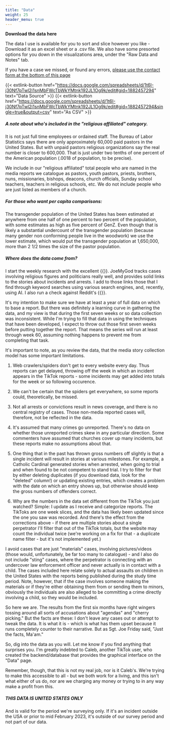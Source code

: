 ```yaml
---
title: "Data"
weight: 25
header_menu: true
---
```


**Download the data here**

The data I use is available for you to sort and slice however you like - Download it as an excel sheet or a .csv file.   We also have some presorted options for you down in the visualizations area, under the "Raw Data and Notes" tab.

If you have a case we missed, or found any errors, [please use the contact form at the bottom of this page](#contact)


{{< extlink-button href="https://docs.google.com/spreadsheets/d/1t6I-j30Nf7pTwl2i1snMbFWcTbWkYMtnk192JL1Og9k/edit#gid=1882457294" text="Data Source" >}}
{{< extlink-button href="https://docs.google.com/spreadsheets/d/1t6I-j30Nf7pTwl2i1snMbFWcTbWkYMtnk192JL1Og9k/edit#gid=1882457294&single=true&output=csv" text="As CSV" >}}

##### A note about who's included in the "religious affiliated" category.
It is not just full time employees or ordained staff. The Bureau of Labor Statistics says there are only approximately 60,000 paid pastors in the United States. But with unpaid pastors religious organizations say the real number is closer to 600,000. That is just under two tenths of one percent of the American population (.0018 of population, to be precise).


We include in our "religious affiliated" total people who are named in the media reports we catalogue as pastors, youth pastors, priests, brothers, nuns, missionaries, bishops, deacons, church officials, Sunday school teachers, teachers in religious schools, etc. We do not include people who are just listed as members of a church. 


##### For those who want per capita comparisons:

The transgender population of the United States has been estimated at anywhere from one half of one percent to two percent of the population, with some estimates as high as five percent of GenZ. Even though that is likely a substantial undercount of the transgender population (because many gender non conforming people live in the woodwork) we use the lower estimate, which would put the transgender population at 1,650,000, more than 2 1/2 times the size of the pastor population. 

##### Where does the data come from? 
I start the weekly research with the excellent {{<extlink
text="JoeMyGod blog" href="https://www.joemygod.com/">}}. JoeMyGod
tracks cases involving religious figures and politicians really well,
and provides solid links to the stories about incidents and
arrests.  I add to those links those that I find through keyword
searches using various search engines, and, recently, using AI. I also run a check against Reddit's  {{<extlink
text="Not a Drag Queen subredit" href="https://www.reddit.com/r/NotADragQueen//">}}.

It's my intention to make sure we have at least a year of full data on which to base a report. But there was definitely a learning curve in gathering the data, and my view is that during the first seven weeks or so data collection was inconsistent. While I'm trying to fill that data in using the techniques that have been developed, I expect to throw out those first seven weeks before putting together the report. That means the
series will run at least through week 60, assuming nothing happens to
prevent me from completing that task.  

It's important to note, as you review the data, that the media story collection model has some important limitations.

1. Web crawlers/spiders don't get to every website every day. Thus
reports can get delayed, throwing off the week in which an incident
appears in the TikTok reports - some incidents may get added into
totals for the week or so following occurence.

1. We can't be certain that the spiders get everywhere, so some
reports could, theoretically, be missed. 

1. Not all arrests or convictions result in news coverage, and there
is no central registry of cases. Those non-media reported cases will,
therefore, not be reflected in the data. 

1. It's assumed that many crimes go unreported. There's no data on
whether those unreported crimes skew in any particular direction. Some
commenters have assumed that churches cover up many incidents, but
these reports make no assumptions about that. 

1. One thing that in the past has thrown gross numbers off slightly is that a single
incident will result in stories at various milestones. For example, a
Catholic Cardinal generated stories when arrested, when going to trial
and when found to be not competent to stand trial. I try to filter for that
by either deleting duplicates (if you download data, look for the "deleted" column!) or updating existing entries, which creates a problem with the date on which an entry shows up, but otherwise should keep the gross numbers of offenders correct.

1. Why are the numbers in the data set different from the TikTok you
just watched? Simple: I update as I receive and categorize
reports. The TikToks are one week slices, and the data has likely been
updated since the one you saw was recorded. And there's the effect
from the corrections above - if there are multiple stories about a
single perpetrator I'll filter that out of the TikTok totals, but the
website may count the individual twice (we're working on a fix for
that - a duplicate name filter - but it's not implemented yet.) 

I avoid cases that are just "materials" cases, involving
pictures/videos (those would, unfortunately, be far too many to
catalogue) - and I also do not include "sting" cases, where the perpetrator is connecting with an undercover law enforcement officer and never actually is in contact with a child. The cases included here relate solely to actual assaults on
children in the United States with the reports being published during the study time period.  Note, however, that if the case involves someone making the materials or if they're either obtaining them from or sending them to minors,
obviously the  individuals are also alleged to be committing a crime
directly involving a child, so they would be included. 

So here we are. The results from the first six months have right
wingers tossing around all sorts of accusations about "agendas" and
"cherry picking."  But the facts are these: I don't leave any cases
out or attempt to tweak the data. It is what it is - which is what has
them upset because it runs completely counter to their narrative. But
as Sgt. Joe Friday said, "Just the facts, Ma'am." 

So, dig into the data as you will. Let me know if you find anything
that surprises you. I'm greatly indebted to Caleb, another TikTok
user, who created the backend/database that provides the graphical
interface on the "Data" page.

Remember, though, that this is not my real job, nor is it
Caleb's. We're trying to make this accessible to all - but we both
work for a living, and this isn't what either of us do, nor are we charging any money or trying to in any way make a profit from this. 

##### THIS DATA IS UNITED STATES ONLY
And is valid for the period we're surveying
only. If it's an incident outside the USA or prior to mid February
2023, it's outside of our survey period and not part of our data. 
